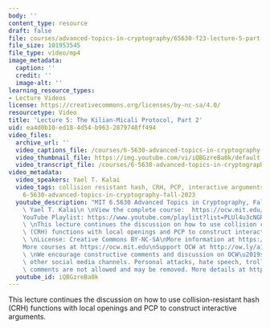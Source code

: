 ```yaml
---
body: ''
content_type: resource
draft: false
file: courses/advanced-topics-in-cryptography/65630-f23-lecture-5-part-2_360p_16_9.mp4
file_size: 101953545
file_type: video/mp4
image_metadata:
  caption: ''
  credit: ''
  image-alt: ''
learning_resource_types:
- Lecture Videos
license: https://creativecommons.org/licenses/by-nc-sa/4.0/
resourcetype: Video
title: 'Lecture 5: The Kilian-Micali Protocol, Part 2'
uid: ea4d0b10-ed18-4d54-b963-2879748ff494
video_files:
  archive_url: ''
  video_captions_file: /courses/6-5630-advanced-topics-in-cryptography-fall-2023/1UvPxWvTsrlHPtJXMSTMDWrMw05Di_7SF_transcript.webvtt
  video_thumbnail_file: https://img.youtube.com/vi/iQBGzreBa0k/default.jpg
  video_transcript_file: /courses/6-5630-advanced-topics-in-cryptography-fall-2023/1UvPxWvTsrlHPtJXMSTMDWrMw05Di_7SF_transcript.pdf
video_metadata:
  video_speakers: Yael T. Kalai
  video_tags: collision resistant hash, CRH, PCP, interactive arguments, Merkle hash,
    6-5630-advanced-topics-in-cryptography-fall-2023
  youtube_description: "MIT 6.5630 Advanced Topics in Cryptography, Fall 2023\nInstructor:\
    \ Yael T. Kalai\n \nView the complete course:  https://ocw.mit.edu/courses/6-5630-advanced-topics-in-cryptography-fall-2023/\n\
    YouTube Playlist: https://www.youtube.com/playlist?list=PLUl4u3cNGP61EZllk7zwgvPbI4kbnKhWz\n\
    \ \nThis lecture continues the discussion on how to use collision resistant hash\
    \ (CRH) functions with local openings and PCP to construct interactive arguments.\n\
    \ \nLicense: Creative Commons BY-NC-SA\nMore information at https://ocw.mit.edu/terms\n\
    More courses at https://ocw.mit.edu\nSupport OCW at http://ow.ly/a1If50zVRlQ\n\
    \ \nWe encourage constructive comments and discussion on OCW\u2019s YouTube and\
    \ other social media channels. Personal attacks, hate speech, trolling, and inappropriate\
    \ comments are not allowed and may be removed. More details at https://ocw.mit.edu/comments."
  youtube_id: iQBGzreBa0k
---
```

This lecture continues the discussion on how to use collision-resistant hash (CRH) functions with local openings and PCP to construct interactive arguments.